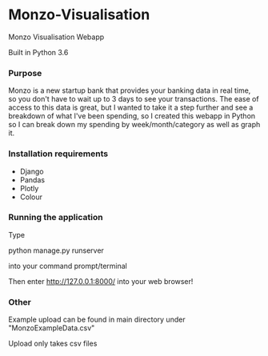 # Monzo-Visualisation
Monzo Visualisation Webapp

Built in Python 3.6

### Purpose
Monzo is a new startup bank that provides your banking data in real time, so you don't have to wait up to 3 days to see your transactions. The ease of access to this data is great, but I wanted to take it a step further and see a breakdown of what I've been spending, so I created this webapp in Python so I can break down my spending by week/month/category as well as graph it.

### Installation requirements
* Django
* Pandas
* Plotly
* Colour

### Running the application

Type

python manage.py runserver

into your command prompt/terminal

Then enter http://127.0.0.1:8000/ into your web browser!

### Other

Example upload can be found in main directory under "MonzoExampleData.csv"

Upload only takes csv files
